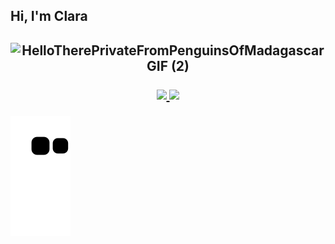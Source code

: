 
<h2> Hi, I'm Clara<h2>

<div align="center">
  
![HelloTherePrivateFromPenguinsOfMadagascarGIF (2)](https://user-images.githubusercontent.com/111030247/203647919-0a15f3ab-154b-4545-8bf2-bfdd2869c6cc.gif)

  <a href="https://github.com/clarabarretto">
  <img height="180em"  src="https://github-readme-stats.vercel.app/api?username=clarabarretto&show_icons=true&theme=highcontrast&include_all_commits=true&count_private=true"/>
  <img height="180em" src="https://github-readme-stats.vercel.app/api/top-langs/?username=clarabarretto&layout=compact&langs_count=7&theme=highcontrast"/>
</div>

 ![Snake animation](https://github.com/clarabarretto/clarabarretto/blob/output/github-contribution-grid-snake.svg)

  
